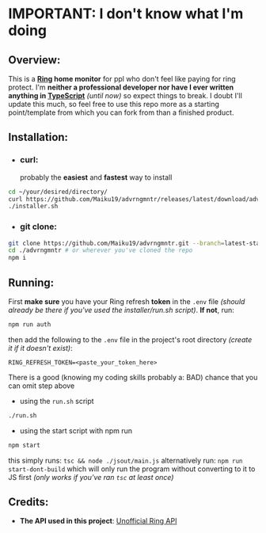 # **IMPORTANT:** I don't know what I'm doing

## Overview:
This is a **[Ring](https://ring.com) home monitor** for ppl who don't feel like paying for ring protect. I'm **neither a professional developer nor have I ever written anything in [TypeScript](https://github.com/topics/typescript)** *(until now)* so expect things to break. I doubt I'll update this much, so feel free to use this repo more as a starting point/template from which you can fork from than a finished product.

## Installation:
- ### curl:
  probably the **easiest** and **fastest** way to install
``` bash
cd ~/your/desired/directory/
curl https://github.com/Maiku19/advrngmntr/releases/latest/download/advrngmntr.sh -o installer.sh
./installer.sh
```

- ### git clone:
``` bash
git clone https://github.com/Maiku19/advrngmntr.git --branch=latest-stable
cd ./advrngmntr # or wherever you've cloned the repo
npm i
```

## Running:
First **make sure** you have your Ring refresh **token** in the `.env` file *(should already be there if you've used the installer/run.sh script)*. **If not**, run:
```bash
npm run auth
```
then add the following to the `.env` file in the project's root directory *(create it if it doesn't exist)*:
```dotenv
RING_REFRESH_TOKEN=<paste_your_token_here>
```

There is a good (knowing my coding skills probably a: BAD) chance that you can omit step above
- using the `run.sh` script
``` bash
./run.sh
```

- using the start script with npm run
``` bash
npm start
```
  this simply runs: `tsc && node ./jsout/main.js`
  alternatively run: `npm run start-dont-build` which will only run the program without converting to it to JS first *(only works if you've ran `tsc` at least once)*

## Credits:
- **The API used in this project**: [Unofficial Ring API](https://github.com/dgreif/ring)